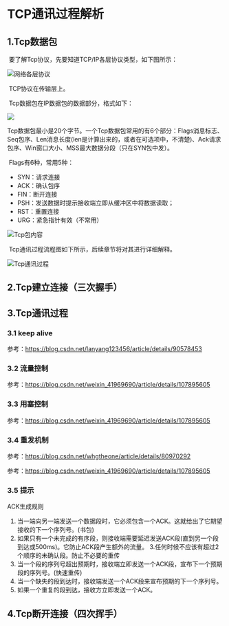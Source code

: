# TCP通讯过程解析

## 1.Tcp数据包

​	要了解Tcp协议，先要知道TCP/IP各层协议类型，如下图所示：

![网络各层协议](/Users/liukun/Workspace/GitHub/CPP-Learning/2.计算机网络/网络各层协议.png)

​	TCP协议在传输层上。

​	Tcp数据包在IP数据包的数据部分，格式如下：

![](/Users/liukun/Workspace/GitHub/CPP-Learning/2.计算机网络/Tcp数据包.png)

​	Tcp数据包最小是20个字节。一个Tcp数据包常用的有6个部分：Flags消息标志、Seq包序、Len消息长度(len是计算出来的，或者在可选项中，不清楚)、Ack请求包序、Win窗口大小、MSS最大数据分段（只在SYN包中发）。

​	Flags有6种，常用5种：

- SYN：请求连接
- ACK：确认包序
- FIN：断开连接
- PSH：发送数据时提示接收端立即从缓冲区中将数据读取；
- RST：重置连接
- URG：紧急指针有效（不常用）

![Tcp包内容](/Users/liukun/Workspace/GitHub/CPP-Learning/2.计算机网络/Tcp包内容.png)

​	Tcp通讯过程流程图如下所示，后续章节将对其进行详细解释。

![Tcp通讯过程](/Users/liukun/Workspace/GitHub/CPP-Learning/2.计算机网络/Tcp通讯过程.png)



## 2.Tcp建立连接（三次握手）



## 3.Tcp通讯过程

### 3.1 keep alive

参考：https://blog.csdn.net/lanyang123456/article/details/90578453

### 3.2 流量控制

参考：https://blog.csdn.net/weixin_41969690/article/details/107895605

### 3.3 用塞控制

参考：https://blog.csdn.net/weixin_41969690/article/details/107895605

### 3.4 重发机制

参考：https://blog.csdn.net/whgtheone/article/details/80970292

参考：https://blog.csdn.net/weixin_41969690/article/details/107895605

### 3.5 提示

ACK生成规则

1. 当一端向另一端发送一个数据段时，它必须包含一个ACK。这就给出了它期望接收的下一个序列号。(书包)
2. 如果只有一个未完成的有序段，则接收端需要延迟发送ACK段(直到另一个段到达或500ms)。它防止ACK段产生额外的流量。
   3.任何时候不应该有超过2个顺序的未确认段。防止不必要的重传
3. 当一个段的序列号超出预期时，接收端立即发送一个ACK段，宣布下一个预期段的序列号。(快速重传)
4. 当一个缺失的段到达时，接收端发送一个ACK段来宣布预期的下一个序列号。
5. 如果一个重复的段到达，接收方立即发送一个ACK。

## 4.Tcp断开连接（四次挥手）


